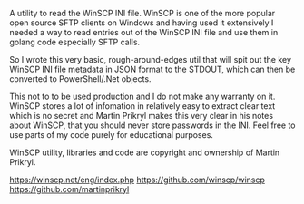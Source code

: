 



A utility to read the WinSCP INI file. WinSCP is one of the more popular open source SFTP clients on Windows and having used it extensively I needed a way to read entries out of the WinSCP INI file and use them in golang code especially SFTP calls.

So I wrote this very basic, rough-around-edges util that will spit out the key WinSCP INI file metadata in JSON format to the STDOUT, which can then be converted to PowerShell/.Net objects.

This not to to be used production and I do not make any warranty on it. WinSCP stores a lot of infomation in relatively easy to extract clear text which is no secret and Martin Prikryl makes this very clear in his notes about WinSCP, that you should never store passwords in the INI. Feel free to use parts of my code purely for educational purposes.



WinSCP utility, libraries and code are copyright and ownership of Martin Prikryl.

https://winscp.net/eng/index.php
https://github.com/winscp/winscp
https://github.com/martinprikryl
